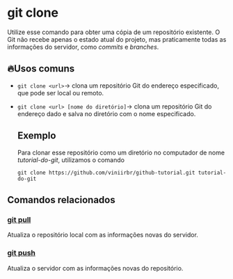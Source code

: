 # git clone

Utilize esse comando para obter uma cópia de um repositório existente. O Git não recebe apenas o estado atual do projeto, mas praticamente todas as informações do servidor, como _commits_ e _branches_.

## 🔥Usos comuns
- `git clone <url>`-> clona um repositório Git do endereço especificado, que pode ser local ou remoto.
- `git clone <url> [nome do diretório]`-> clona um repositório Git do endereço dado e salva no diretório com o nome especificado.
  ## Exemplo
  Para clonar esse repositório como um diretório no computador de nome _tutorial-do-git_, utilizamos o comando
  
  `git clone https://github.com/viniirbr/github-tutorial.git tutorial-do-git`


## Comandos relacionados
### [git pull](https://github.com/viniirbr/github-tutorial/blob/main/Comandos%20Essenciais/git-pull.md)
Atualiza o repositório local com as informações novas do servidor.
### [git push](https://github.com/viniirbr/github-tutorial/blob/main/Comandos%20Essenciais/git-push.md)
Atualiza o servidor com as informações novas do repositório.

